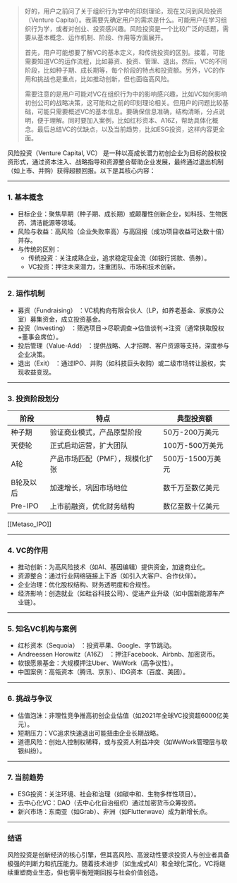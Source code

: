 >好的，用户之前问了关于组织行为学中的印刻理论，现在又问到风险投资（Venture Capital）。我需要先确定用户的需求是什么。可能用户在学习组织行为学，或者对创业、投资感兴趣。风险投资是一个比较广泛的话题，需要从基本概念、运作机制、阶段、作用等方面展开。
>
>首先，用户可能想要了解VC的基本定义，和传统投资的区别。接着，可能需要知道VC的运作流程，比如募资、投资、管理、退出。然后，VC的不同阶段，比如种子期、成长期等，每个阶段的特点和投资额。另外，VC的作用和挑战也是重点，比如推动创新，但也面临高风险。
>
>需要注意的是用户可能对VC在组织行为中的影响感兴趣，比如VC如何影响初创公司的战略决策，这可能和之前的印刻理论相关。但用户的问题比较基础，可能只需要概述VC的基本信息。要确保信息准确，结构清晰，分点说明，便于理解。同时要加入案例，比如红杉资本、A16Z，帮助具体化概念。最后总结VC的优缺点，以及当前趋势，比如ESG投资，这样内容更全面。
>

风险投资（Venture Capital, VC）  是一种以高成长潜力初创企业为目标的股权投资形式，通过资本注入、战略指导和资源整合帮助企业发展，最终通过退出机制（如上市、并购）获得超额回报。以下是其核心内容：

---

### 1. 基本概念
- 目标企业：聚焦早期（种子期、成长期）或颠覆性创新企业，如科技、生物医药、清洁能源等领域。
- 风险与收益：高风险（企业失败率高）与高回报（成功项目收益可达数十倍）并存。
- 与传统的区别：
  - 传统投资：关注成熟企业，追求稳定现金流（如银行贷款、债券）。
  - VC投资：押注未来潜力，注重团队、市场和技术创新。

---

### 2. 运作机制
- 募资（Fundraising） ：VC机构向有限合伙人（LP，如养老基金、家族办公室）募集资金，成立投资基金。
- 投资（Investing） ：筛选项目→尽职调查→估值谈判→注资（通常换取股权+董事会席位）。
- 投后管理（Value-Add） ：提供战略、人才招聘、客户资源等支持，深度参与企业决策。
- 退出（Exit） ：通过IPO、并购（如科技巨头收购）或二级市场转让股权，实现收益变现。

---

### 3. 投资阶段划分

| 阶段       | 特点                                                                 | 典型投资额       |
|----------------|--------------------------------------------------------------------------|---------------------|
| 种子期     | 验证商业模式，产品原型阶段                                               | 50万-200万美元      |
| 天使轮     | 正式启动运营，扩大团队                                                   | 100万-500万美元     |
| A轮        | 产品市场匹配（PMF），规模化扩张                                           | 500万-1500万美元    |
| B轮及以后  | 加速增长，巩固市场地位                                                   | 数千万至数亿美元    |
| Pre-IPO    | 上市前融资，优化财务结构                                                 | 数亿至数十亿美元    |
[[Metaso_IPO]]

---

### 4. VC的作用
- 推动创新：为高风险技术（如AI、基因编辑）提供资金，加速商业化。
- 资源整合：通过行业网络链接上下游（如引入大客户、合作伙伴）。
- 企业治理：优化股权结构、财务透明度和合规性。
- 经济影响：创造就业（如硅谷科技公司）、促进产业升级（如中国新能源车产业链）。

---

### 5. 知名VC机构与案例
- 红杉资本（Sequoia） ：投资苹果、Google、字节跳动。
- Andreessen Horowitz（A16Z） ：押注Facebook、Airbnb、加密货币。
- 软银愿景基金：大规模押注Uber、WeWork（高争议性）。
- 中国案例：高瓴资本（腾讯、京东）、IDG资本（百度、美团）。

---

### 6. 挑战与争议
- 估值泡沫：非理性竞争推高初创企业估值（如2021年全球VC投资超6000亿美元）。
- 短期压力：VC追求快速退出可能扭曲企业长期战略。
- 道德风险：创始人控制权稀释，或与投资人利益冲突（如WeWork管理层与软银纠纷）。

---

### 7. 当前趋势
- ESG投资：关注环境、社会和治理（如碳中和、生物多样性项目）。
- 去中心化VC：DAO（去中心化自治组织）通过加密货币众筹投资。
- 新兴市场：东南亚（如Grab）、非洲（如Flutterwave）成为新增长点。

---

### 结语
风险投资是创新经济的核心引擎，但其高风险、高波动性要求投资人与创业者具备极强的判断力和抗压能力。随着技术进步（如生成式AI）和全球化深化，VC将继续重塑商业生态，但也需平衡短期回报与社会价值创造。